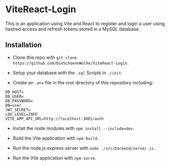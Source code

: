 # ViteReact-Login

This is an application using Vite and React to register and login a user using hashed access and refresh tokens stored in a MySQL database.


## Installation

- Clone this repo with `git clone https://github.com/DieSchoeneWolke/ViteReact-Login`.

- Setup your database with the `.sql` Scripts in `./init`.

- Create an `.env` file in the root directory of this repository including:

```
DB_HOST=
DB_USER=
DB_PASSWORD=
DB=user
JWT_SECRET=
LOG_LEVEL=INFO
VITE_APP_API_URL=http://localhost:3001/auth
```

- Install the node modules with `npm install --include=dev`.

- Build the Vite application with `npm build`.

- Run the node.js express server with `node ./src/backend/server.js`.

- Run the Vite application with `npm serve`.